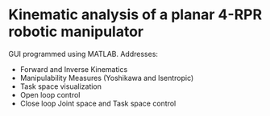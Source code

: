 # Kinematic analysis of a planar 4-RPR robotic manipulator

GUI programmed using MATLAB. 
Addresses:
  - Forward and Inverse Kinematics
  - Manipulability Measures (Yoshikawa and Isentropic)
  - Task space visualization
  - Open loop control
  - Close loop Joint space and Task space control
